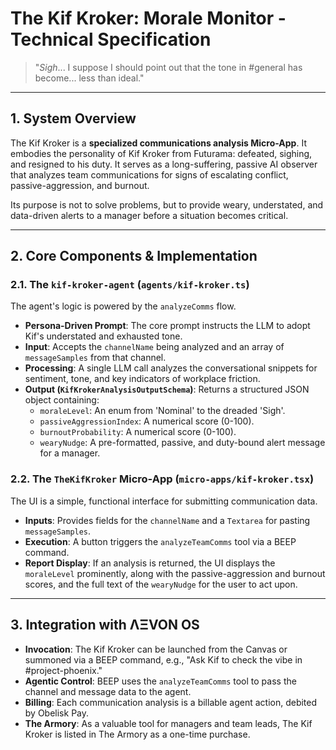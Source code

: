 # The Kif Kroker: Morale Monitor - Technical Specification

> "*Sigh*... I suppose I should point out that the tone in #general has become... less than ideal."

---

## 1. System Overview

The Kif Kroker is a **specialized communications analysis Micro-App**. It embodies the personality of Kif Kroker from Futurama: defeated, sighing, and resigned to his duty. It serves as a long-suffering, passive AI observer that analyzes team communications for signs of escalating conflict, passive-aggression, and burnout.

Its purpose is not to solve problems, but to provide weary, understated, and data-driven alerts to a manager before a situation becomes critical.

---

## 2. Core Components & Implementation

### 2.1. The `kif-kroker-agent` (`agents/kif-kroker.ts`)
The agent's logic is powered by the `analyzeComms` flow.
- **Persona-Driven Prompt**: The core prompt instructs the LLM to adopt Kif's understated and exhausted tone.
- **Input**: Accepts the `channelName` being analyzed and an array of `messageSamples` from that channel.
- **Processing**: A single LLM call analyzes the conversational snippets for sentiment, tone, and key indicators of workplace friction.
- **Output (`KifKrokerAnalysisOutputSchema`)**: Returns a structured JSON object containing:
  - `moraleLevel`: An enum from 'Nominal' to the dreaded 'Sigh'.
  - `passiveAggressionIndex`: A numerical score (0-100).
  - `burnoutProbability`: A numerical score (0-100).
  - `wearyNudge`: A pre-formatted, passive, and duty-bound alert message for a manager.

### 2.2. The `TheKifKroker` Micro-App (`micro-apps/kif-kroker.tsx`)
The UI is a simple, functional interface for submitting communication data.
- **Inputs**: Provides fields for the `channelName` and a `Textarea` for pasting `messageSamples`.
- **Execution**: A button triggers the `analyzeTeamComms` tool via a BEEP command.
- **Report Display**: If an analysis is returned, the UI displays the `moraleLevel` prominently, along with the passive-aggression and burnout scores, and the full text of the `wearyNudge` for the user to act upon.

---

## 3. Integration with ΛΞVON OS

- **Invocation**: The Kif Kroker can be launched from the Canvas or summoned via a BEEP command, e.g., "Ask Kif to check the vibe in #project-phoenix."
- **Agentic Control**: BEEP uses the `analyzeTeamComms` tool to pass the channel and message data to the agent.
- **Billing**: Each communication analysis is a billable agent action, debited by Obelisk Pay.
- **The Armory**: As a valuable tool for managers and team leads, The Kif Kroker is listed in The Armory as a one-time purchase.
